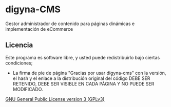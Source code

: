 # digyna-CMS
Gestor administrador de contenido para páginas dinámicas e implementación de eCommerce

## Licencia
Este programa es software libre, y usted puede redistribuirlo bajo ciertas condiciones;
+ La firma de pie de página "Gracias por usar digyna-cms" con la versión, el hash y el enlace a la distribución original del código DEBE SER RETENIDO, DEBE SER VISIBLE EN CADA PÁGINA Y NO PUEDE SER MODIFICADO.

[GNU General Public License version 3 (GPLv3)](https://github.com/digyna/digyna-CMS/blob/master/LICENSE)
